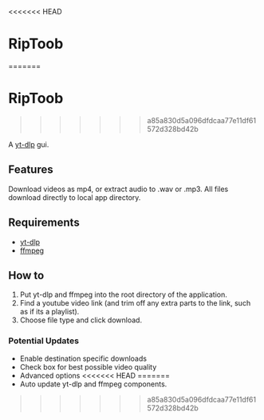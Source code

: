 <<<<<<< HEAD
# RipToob 
=======
# RipToob
>>>>>>> a85a830d5a096dfdcaa77e11df61572d328bd42b

A [yt-dlp](https://github.com/yt-dlp/yt-dlp) gui. 

## Features

Download videos as mp4, or extract audio to .wav or .mp3. All files download directly to local app directory.

## Requirements
- [yt-dlp](https://github.com/yt-dlp/yt-dlp) 
- [ffmpeg](https://ffmpeg.org/)

## How to
1. Put yt-dlp and ffmpeg into the root directory of the application. 
2. Find a youtube video link (and trim off any extra parts to the link, such as if its a playlist).
3. Choose file type and click download.

### Potential Updates
- Enable destination specific downloads
- Check box for best possible video quality
- Advanced options
<<<<<<< HEAD
=======
- Auto update yt-dlp and ffmpeg components.
>>>>>>> a85a830d5a096dfdcaa77e11df61572d328bd42b

